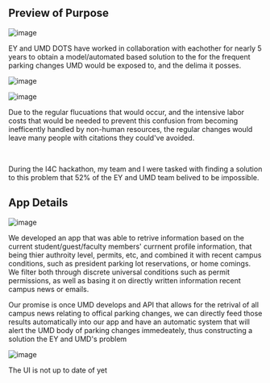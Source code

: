 <h2>Preview of Purpose</h2>

![image](https://github.com/user-attachments/assets/6dcecc0b-477e-4fa5-896c-11c690b04aa3)

EY and UMD DOTS have worked in collaboration with eachother for nearly 5 years to obtain a model/automated based solution to the for the frequent parking changes UMD would be exposed to, and the delima it posses.

![image](https://github.com/user-attachments/assets/8e1c0ea8-3a42-4457-9e8b-32fb46ad4568)


![image](https://github.com/user-attachments/assets/f20a0323-b6e4-4a48-9778-a71abb503780)

Due to the regular flucuations that would occur, and the intensive labor costs that would be needed to prevent this confusion from becoming inefficently handled by non-human resources, the regular changes would leave many people with citations they could've avoided.

<br>

During the I4C hackathon, my team and I were tasked with finding a solution to this problem that 52% of the EY and UMD team belived to be impossible.

<h2>App Details</h2>

![image](https://github.com/user-attachments/assets/f926b5ff-e80e-4930-8777-e7c52618ec90)

We developed an app that was able to retrive information based on the current student/guest/faculty members' currnent profile information, that being thier authroity level, permits, etc, and combined it with recent campus conditions, such as president parking lot reservations, or home comings. We filter both through discrete universal conditions such as permit permissions, as well as basing it on directly written information recent campus news or emails.

Our promise is once UMD develops and API that allows for the retrival of all campus news relating to offical parking changes, we can directly feed those results automatically into our app and have an automatic system that will alert the UMD body of parking changes immedeately, thus constructing a solution the EY and UMD's problem

![image](https://github.com/user-attachments/assets/adf2dbd6-c192-410b-8280-e4305c399a93)

The UI is not up to date of yet
